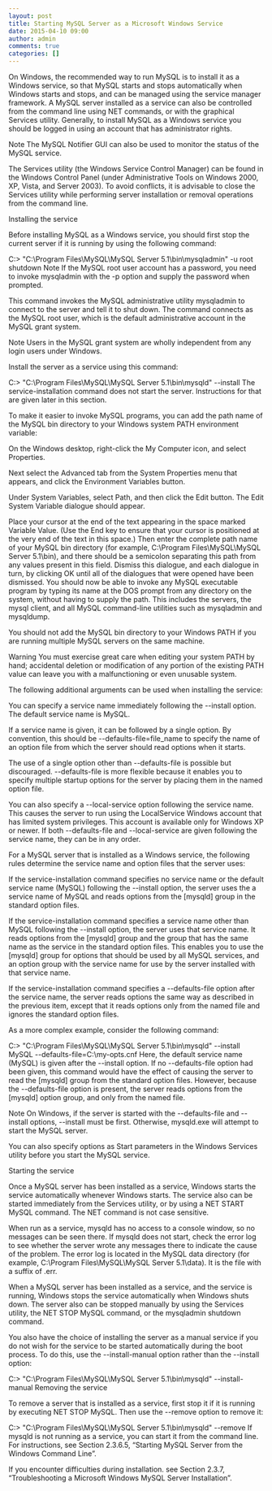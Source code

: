 ```yaml
---
layout: post
title: Starting MySQL Server as a Microsoft Windows Service
date: 2015-04-10 09:00
author: admin
comments: true
categories: []
---
```

On Windows, the recommended way to run MySQL is to install it as a Windows service, so that MySQL starts and stops automatically when Windows starts and stops, and can be managed using the service manager framework. A MySQL server installed as a service can also be controlled from the command line using NET commands, or with the graphical Services utility. Generally, to install MySQL as a Windows service you should be logged in using an account that has administrator rights.

Note
The MySQL Notifier GUI can also be used to monitor the status of the MySQL service.

The Services utility (the Windows Service Control Manager) can be found in the Windows Control Panel (under Administrative Tools on Windows 2000, XP, Vista, and Server 2003). To avoid conflicts, it is advisable to close the Services utility while performing server installation or removal operations from the command line.

Installing the service

Before installing MySQL as a Windows service, you should first stop the current server if it is running by using the following command:

C:\> "C:\Program Files\MySQL\MySQL Server 5.1\bin\mysqladmin"
          -u root shutdown
Note
If the MySQL root user account has a password, you need to invoke mysqladmin with the -p option and supply the password when prompted.

This command invokes the MySQL administrative utility mysqladmin to connect to the server and tell it to shut down. The command connects as the MySQL root user, which is the default administrative account in the MySQL grant system.

Note
Users in the MySQL grant system are wholly independent from any login users under Windows.

Install the server as a service using this command:

C:\> "C:\Program Files\MySQL\MySQL Server 5.1\bin\mysqld" --install
The service-installation command does not start the server. Instructions for that are given later in this section.

To make it easier to invoke MySQL programs, you can add the path name of the MySQL bin directory to your Windows system PATH environment variable:

On the Windows desktop, right-click the My Computer icon, and select Properties.

Next select the Advanced tab from the System Properties menu that appears, and click the Environment Variables button.

Under System Variables, select Path, and then click the Edit button. The Edit System Variable dialogue should appear.

Place your cursor at the end of the text appearing in the space marked Variable Value. (Use the End key to ensure that your cursor is positioned at the very end of the text in this space.) Then enter the complete path name of your MySQL bin directory (for example, C:\Program Files\MySQL\MySQL Server 5.1\bin), and there should be a semicolon separating this path from any values present in this field. Dismiss this dialogue, and each dialogue in turn, by clicking OK until all of the dialogues that were opened have been dismissed. You should now be able to invoke any MySQL executable program by typing its name at the DOS prompt from any directory on the system, without having to supply the path. This includes the servers, the mysql client, and all MySQL command-line utilities such as mysqladmin and mysqldump.

You should not add the MySQL bin directory to your Windows PATH if you are running multiple MySQL servers on the same machine.

Warning
You must exercise great care when editing your system PATH by hand; accidental deletion or modification of any portion of the existing PATH value can leave you with a malfunctioning or even unusable system.

The following additional arguments can be used when installing the service:

You can specify a service name immediately following the --install option. The default service name is MySQL.

If a service name is given, it can be followed by a single option. By convention, this should be --defaults-file=file_name to specify the name of an option file from which the server should read options when it starts.

The use of a single option other than --defaults-file is possible but discouraged. --defaults-file is more flexible because it enables you to specify multiple startup options for the server by placing them in the named option file.

You can also specify a --local-service option following the service name. This causes the server to run using the LocalService Windows account that has limited system privileges. This account is available only for Windows XP or newer. If both --defaults-file and --local-service are given following the service name, they can be in any order.

For a MySQL server that is installed as a Windows service, the following rules determine the service name and option files that the server uses:

If the service-installation command specifies no service name or the default service name (MySQL) following the --install option, the server uses the a service name of MySQL and reads options from the [mysqld] group in the standard option files.

If the service-installation command specifies a service name other than MySQL following the --install option, the server uses that service name. It reads options from the [mysqld] group and the group that has the same name as the service in the standard option files. This enables you to use the [mysqld] group for options that should be used by all MySQL services, and an option group with the service name for use by the server installed with that service name.

If the service-installation command specifies a --defaults-file option after the service name, the server reads options the same way as described in the previous item, except that it reads options only from the named file and ignores the standard option files.

As a more complex example, consider the following command:

C:\> "C:\Program Files\MySQL\MySQL Server 5.1\bin\mysqld"
          --install MySQL --defaults-file=C:\my-opts.cnf
Here, the default service name (MySQL) is given after the --install option. If no --defaults-file option had been given, this command would have the effect of causing the server to read the [mysqld] group from the standard option files. However, because the --defaults-file option is present, the server reads options from the [mysqld] option group, and only from the named file.

Note
On Windows, if the server is started with the --defaults-file and --install options, --install must be first. Otherwise, mysqld.exe will attempt to start the MySQL server.

You can also specify options as Start parameters in the Windows Services utility before you start the MySQL service.

Starting the service

Once a MySQL server has been installed as a service, Windows starts the service automatically whenever Windows starts. The service also can be started immediately from the Services utility, or by using a NET START MySQL command. The NET command is not case sensitive.

When run as a service, mysqld has no access to a console window, so no messages can be seen there. If mysqld does not start, check the error log to see whether the server wrote any messages there to indicate the cause of the problem. The error log is located in the MySQL data directory (for example, C:\Program Files\MySQL\MySQL Server 5.1\data). It is the file with a suffix of .err.

When a MySQL server has been installed as a service, and the service is running, Windows stops the service automatically when Windows shuts down. The server also can be stopped manually by using the Services utility, the NET STOP MySQL command, or the mysqladmin shutdown command.

You also have the choice of installing the server as a manual service if you do not wish for the service to be started automatically during the boot process. To do this, use the --install-manual option rather than the --install option:

C:\> "C:\Program Files\MySQL\MySQL Server 5.1\bin\mysqld" --install-manual
Removing the service

To remove a server that is installed as a service, first stop it if it is running by executing NET STOP MySQL. Then use the --remove option to remove it:

C:\> "C:\Program Files\MySQL\MySQL Server 5.1\bin\mysqld" --remove
If mysqld is not running as a service, you can start it from the command line. For instructions, see Section 2.3.6.5, “Starting MySQL Server from the Windows Command Line”.

If you encounter difficulties during installation. see Section 2.3.7, “Troubleshooting a Microsoft Windows MySQL Server Installation”.

